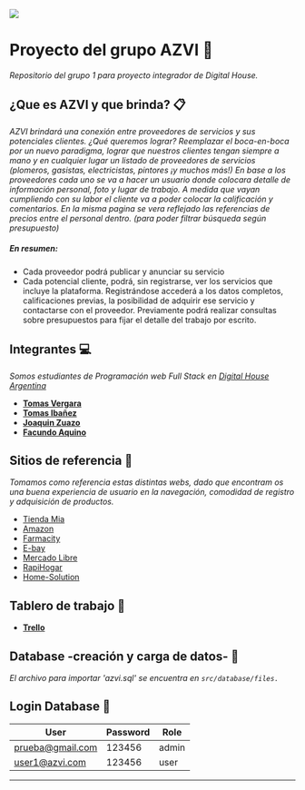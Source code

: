 ![](B:\Full_stack_digital\integrador\grupo_1_azvi\public\images\logoAzvi.png)

# Proyecto del grupo AZVI 🚀

_Repositorio del grupo 1 para proyecto integrador de Digital House._



## ¿Que es AZVI y que brinda? 📋

_AZVI brindará una conexión entre proveedores de servicios y sus potenciales clientes._
_¿Qué queremos lograr? Reemplazar el boca-en-boca por un nuevo paradigma, lograr que nuestros clientes tengan siempre a mano y en cualquier lugar un listado de proveedores de servicios (plomeros, gasistas, electricistas, pintores ¡y muchos más!)_
_En base a los proveedores cada uno se va a hacer un usuario donde colocara detalle de información personal, foto y lugar de trabajo. A medida que vayan cumpliendo con su labor el cliente va a poder colocar la calificación y comentarios. En la misma pagina se vera reflejado las referencias de precios entre el personal dentro.  (para poder filtrar búsqueda según presupuesto)_

##### En resumen:
- Cada proveedor podrá publicar y anunciar su servicio
- Cada potencial cliente, podrá, sin registrarse, ver los servicios que incluye la plataforma. Registrándose accederá a los datos completos, calificaciones previas, la posibilidad de adquirir ese servicio y contactarse con el proveedor. Previamente podrá realizar consultas sobre presupuestos para fijar el detalle del trabajo por escrito.



## Integrantes :computer:

_Somos estudiantes de Programación web Full Stack en_ [_Digital House Argentina_](https://www.digitalhouse.com/ar/curso/programacion-web-full-stack)

* [**Tomas Vergara**](https://github.com/tomasVergara14)
* [**Tomas Ibañez**](https://github.com/Tomi1608)
* [**Joaquin Zuazo**](https://github.com/joaquinzuazo)
* [**Facundo Aquino**](https://github.com/facundoaquino)



## Sitios de referencia :floppy_disk:

_Tomamos como referencia estas distintas webs, dado que encontram	os una buena experiencia de usuario en la navegación, comodidad de registro y adquisición de productos._

- [Tienda Mia](https://tiendamia.com/ar/)
- [Amazon](https://www.amazon.com/)
- [Farmacity](https://www.farmacity.com)
- [E-bay](https://www.ebay.com/)
- [Mercado Libre](https://www.mercadolibre.com.ar)
- [RapiHogar](https://www.rapihogar.com.ar/)
- [Home-Solution](https://homesolution.net/ar/?track=)



## Tablero de trabajo :pushpin:

* [**Trello**](https://trello.com/b/B3IgY5xb/sprint-2)



## Database -creación y carga de datos- :open_file_folder:

*El archivo para importar 'azvi.sql' se encuentra en `src/database/files.`*



## Login Database :pencil:

| User                      | Password | Role  |
| ------------------------- | -------- | ----- |
| prueba@gmail.com          | 123456   | admin |
| user1@azvi.com            | 123456   | user  |


---

